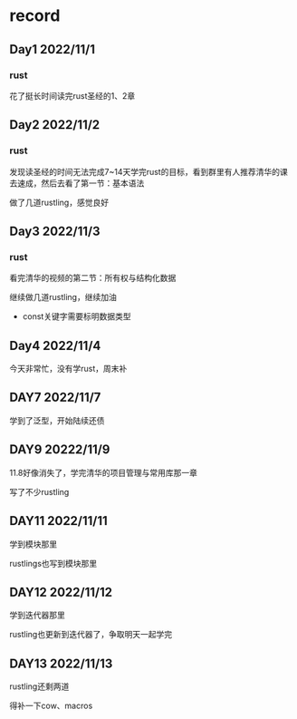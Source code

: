 # record

## Day1 2022/11/1

### rust

花了挺长时间读完rust圣经的1、2章



## Day2 2022/11/2

### rust

发现读圣经的时间无法完成7~14天学完rust的目标，看到群里有人推荐清华的课去速成，然后去看了第一节：基本语法

做了几道rustling，感觉良好



## Day3 2022/11/3

### rust

看完清华的视频的第二节：所有权与结构化数据

继续做几道rustling，继续加油

- const关键字需要标明数据类型



## Day4 2022/11/4

今天非常忙，没有学rust，周末补



## DAY7 2022/11/7

学到了泛型，开始陆续还债



## DAY9 20222/11/9

11.8好像消失了，学完清华的项目管理与常用库那一章

写了不少rustling



## DAY11 2022/11/11

学到模块那里

rustlings也写到模块那里



## DAY12 2022/11/12

学到迭代器那里

rustling也更新到迭代器了，争取明天一起学完



## DAY13 2022/11/13

rustling还剩两道

得补一下cow、macros